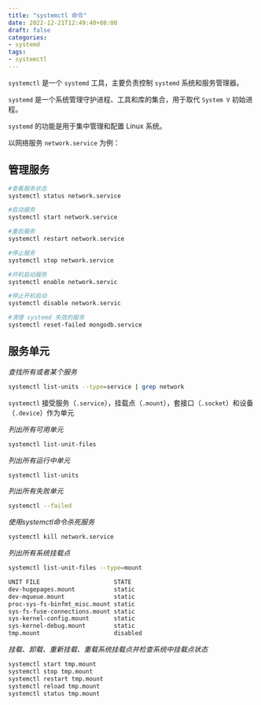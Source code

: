 ```yaml
---
title: "systemctl 命令"
date: 2022-12-21T12:49:40+08:00
draft: false
categories: 
- systemd
tags:
- systemctl
---
```


`systemctl` 是一个 `systemd` 工具，主要负责控制 `systemd` 系统和服务管理器。

`systemd` 是一个系统管理守护进程、工具和库的集合，用于取代 `System V` 初始进程。

`systemd` 的功能是用于集中管理和配置 Linux 系统。

以网络服务 `network.service` 为例：

## 管理服务

```bash
#查看服务状态
systemctl status network.service

#启动服务
systemctl start network.service

#重启服务
systemctl restart network.service

#停止服务
systemctl stop network.service

#开机启动服务
systemctl enable network.servic

#停止开机启动
systemctl disable network.servic

#清理 systemd 失效的服务
systemctl reset-failed mongodb.service
```

## 服务单元

*查找所有或者某个服务*

```bash
systemctl list-units --type=service | grep network
```

`systemctl` 接受服务（`.service`），挂载点（`.mount`），套接口（`.socket`）和设备（`.device`）作为单元

*列出所有可用单元*

```bash
systemctl list-unit-files
```

*列出所有运行中单元*

```bash
systemctl list-units
```

*列出所有失败单元*

```bash
systemctl --failed
```

*使用systemctl命令杀死服务*

```bash
systemctl kill network.service
```

*列出所有系统挂载点*

```bash
systemctl list-unit-files --type=mount

UNIT FILE                     STATE   
dev-hugepages.mount           static  
dev-mqueue.mount              static  
proc-sys-fs-binfmt_misc.mount static  
sys-fs-fuse-connections.mount static  
sys-kernel-config.mount       static  
sys-kernel-debug.mount        static  
tmp.mount                     disabled
```

*挂载、卸载、重新挂载、重载系统挂载点并检查系统中挂载点状态*

```bash
systemctl start tmp.mount
systemctl stop tmp.mount
systemctl restart tmp.mount
systemctl reload tmp.mount
systemctl status tmp.mount
```
